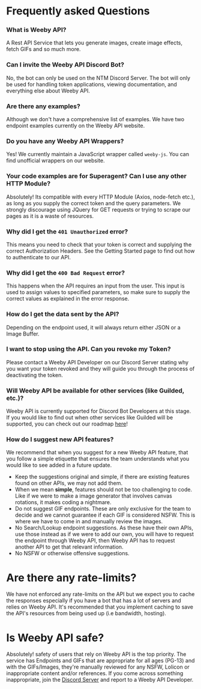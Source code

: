 # Frequently asked Questions

### What is Weeby API?
A Rest API Service that lets you generate images, create image effects, fetch GIFs and so much more.

### Can I invite the Weeby API Discord Bot?
No, the bot can only be used on the NTM Discord Server. The bot will only be used for handling token applications, viewing documentation, and everything else about Weeby API.

### Are there any examples?
Although we don't have a comprehensive list of examples. We have two endpoint examples currently on the Weeby API website.

### Do you have any Weeby API Wrappers?
Yes! We currently maintain a JavaScript wrapper called `weeby-js`. You can find unofficial wrappers on our website.

### Your code examples are for Superagent? Can I use any other HTTP Module?
Absolutely! Its compatible with every HTTP Module (Axios, node-fetch etc.), as long as you supply the correct token and the query parameters. We strongly discourage using JQuery for GET requests or trying to scrape our pages as it is a waste of resources.

### Why did I get the `401 Unauthorized` error? 
This means you need to check that your token is correct and supplying the correct Authorization Headers. See the Getting Started page to find out how to authenticate to our API.

### Why did I get the `400 Bad Request` error?
This happens when the API requires an input from the user. This input is used to assign values to specified parameters, so make sure to supply the correct values as explained in the error response.

### How do I get the data sent by the API?
Depending on the endpoint used, it will always return either JSON or a Image Buffer.

### I want to stop using the API. Can you revoke my Token?
Please contact a Weeby API Developer on our Discord Server stating why you want your token revoked and they will guide you through the process of deactivating the token.

### Will Weeby API be available for other services (like Guilded, etc.)?
Weeby API is currently supported for Discord Bot Developers at this stage. If you would like to find out when other services like Guilded will be supported, you can check out our roadmap [here](https://weebyapi.xyz/trello)!

### How do I suggest new API features?
We recommend that when you suggest for a new Weeby API feature, that you follow a simple etiquette that ensures the team understands what you would like to see added in a future update.
- Keep the suggestions original and simple, if there are existing features found on other APIs, we may not add them.
- When we mean **simple**, features should not be too challenging to code. Like if we were to make a image generator that involves canvas rotations, it makes coding a nightmare.
- Do not suggest GIF endpoints. These are only exclusive for the team to decide and we cannot guarantee if each GIF is considered NSFW. This is where we have to come in and manually review the images.
- No Search/Lookup endpoint suggestions. As these have their own APIs, use those instead as if we were to add our own, you will have to request the endpoint through Weeby API, then Weeby API has to request another API to get that relevant information.
- No NSFW or otherwise offensive suggestions.

# Are there any rate-limits?
We have not enforced any rate-limits on the API but we expect you to cache the responses especially if you have a bot that has a lot of servers and relies on Weeby API.
It's recommended that you implement caching to save the API's resources from being used up (i.e bandwidth, hosting).

# Is Weeby API safe?
Absolutely! safety of users that rely on Weeby API is the top priority. 
The service has Endpoints and GIFs that are appropriate for all ages (PG-13) and with the GIFs/Images, they're manually reviewed for any NSFW, Lolicon or inappropriate content and/or references.
If you come across something inappropriate, join the [Discord Server](https://discord.gg/cmUFubKUtu) and report to a Weeby API Developer.